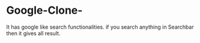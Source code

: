 # Google-Clone-
It has google like search functionalities. if you search anything in Searchbar then it gives all result. 
